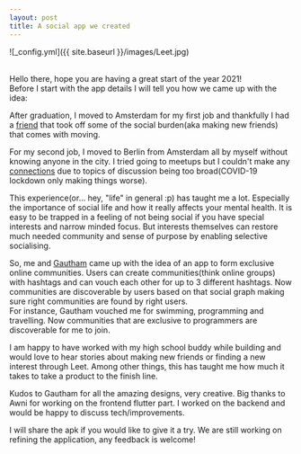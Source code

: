 ```yaml
---
layout: post
title: A social app we created
---
```


![_config.yml]({{ site.baseurl }}/images/Leet.jpg)

<br>
Hello there, hope you are having a great start of the year 2021!<br>
Before I start with the app details I will tell you how we came up with the idea:

After graduation, I moved to Amsterdam for my first job and thankfully I had a <a href="https://www.instagram.com/arihantgupta0/">friend</a> that took off some of the social burden(aka making new friends) that comes with moving.

For my second job, I moved to Berlin from Amsterdam all by myself without knowing anyone in the city.
I tried going to meetups but I couldn't make any <a href="https://www.youtube.com/watch?v=iJUM11goXAU">connections</a> due to topics of discussion being too broad(COVID-19 lockdown only making things worse).

This experience(or... hey, "life" in general :p) has taught me a lot. Especially the importance of social life and how it really affects your mental health. It is easy to be trapped in a feeling of not being social if you have special interests and narrow minded focus. But interests themselves can restore much needed community and sense of purpose by enabling selective socialising.

So, me and <a href="https://www.instagram.com/one.gautham/Gautham">Gautham</a> came up with the idea of an app to form exclusive online communities. Users can create communities(think online groups) with hashtags and can vouch each other for up to 3 different hashtags. Now communities are discoverable by users based on that social graph making sure right communities are found by right users.<br>
For instance, Gautham vouched me for swimming, programming and travelling. Now communities that are exclusive to programmers are discoverable for me to join.

I am happy to have worked with my high school buddy while building and would love to hear stories about making new friends or finding a new interest through Leet. Among other things, this has taught me how much it takes to take a product to the finish line.<br>

Kudos to Gautham for all the amazing designs, very creative. Big thanks to Awni for working on the frontend flutter part. I worked on the backend and would be happy to discuss tech/improvements.

I will share the apk if you would like to give it a try. We are still working on refining the application, any feedback is welcome!
